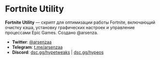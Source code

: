 # Fortnite Utility

**Fortnite Utility** — скрипт для оптимизации работы Fortnite, включающий очистку кэша, установку графических настроек и управление процессами Epic Games. Создано @arsenza.

- **Twitter**: [@arsenzaa](https://twitter.com/arsenzaa)
- **Telegram**: [t.me/arsenzaa](https://t.me/arsenzaa)
- **Discord**: [dsc.gg/hypetweaks](https://dsc.gg/hypetweaks) | [dsc.gg/hypeos](https://dsc.gg/hypeos)
